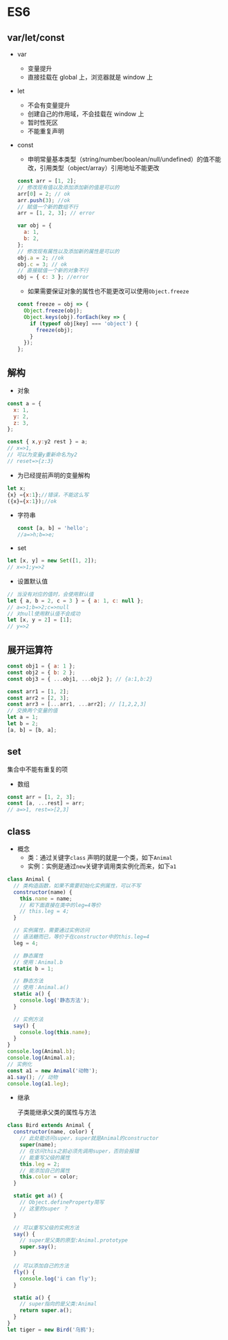 # ES6

## var/let/const

- var
  - 变量提升
  - 直接挂载在 global 上，浏览器就是 window 上
- let
  - 不会有变量提升
  - 创建自己的作用域，不会挂载在 window 上
  - 暂时性死区
  - 不能重复声明
- const

  - 申明常量基本类型（string/number/boolean/null/undefined）的值不能改，引用类型（object/array）引用地址不能更改

  ```js
  const arr = [1, 2];
  // 修改现有值以及添加添加新的值是可以的
  arr[0] = 2; // ok
  arr.push(3); //ok
  // 赋值一个新的数组不行
  arr = [1, 2, 3]; // error

  var obj = {
    a: 1,
    b: 2,
  };
  // 修改现有属性以及添加新的属性是可以的
  obj.a = 2; //ok
  obj.c = 3; // ok
  // 直接赋值一个新的对象不行
  obj = { c: 3 }; //error
  ```

  - 如果需要保证对象的属性也不能更改可以使用`Object.freeze`

  ```js
  const freeze = obj => {
    Object.freeze(obj);
    Object.keys(obj).forEach(key => {
      if (typeof obj[key] === 'object') {
        freeze(obj);
      }
    });
  };
  ```

## 解构

- 对象

```js
const a = {
  x: 1,
  y: 2,
  z: 3,
};

const { x,y:y2 rest } = a;
// x=>1,
// 可以为变量y重新命名为y2
// reset=>{z:3}
```

- 为已经提前声明的变量解构

```js
let x;
{x} ={x:1};//错误，不能这么写
({x}={x:1});//ok
```

- 字符串

  ```js
  const [a, b] = 'hello';
  //a=>h;b=>e;
  ```

- set

```js
let [x, y] = new Set([1, 2]);
// x=>1;y=>2
```

- 设置默认值

```js
// 当没有对应的值时，会使用默认值
let { a, b = 2, c = 3 } = { a: 1, c: null };
// a=>1;b=>2;c=>null
// 对null使用默认值不会成功
let [x, y = 2] = [1];
// y=>2
```

## 展开运算符

```js
const obj1 = { a: 1 };
const obj2 = { b: 2 };
const obj3 = { ...obj1, ...obj2 }; // {a:1,b:2}

const arr1 = [1, 2];
const arr2 = [2, 3];
const arr3 = [...arr1, ...arr2]; // [1,2,2,3]
// 交换两个变量的值
let a = 1;
let b = 2;
[a, b] = [b, a];
```

## set

集合中不能有重复的项

- 数组

```js
const arr = [1, 2, 3];
const [a, ...rest] = arr;
// a=>1, rest=>[2,3]
```

## class

- 概念
  - 类：通过关键字`class` 声明的就是一个类，如下`Animal`
  - 实例：实例是通过`new`关键字调用类实例化而来，如下`a1`

```js
class Animal {
  // 类构造函数，如果不需要初始化实例属性，可以不写
  constructor(name) {
    this.name = name;
    // 和下面直接在类中的leg=4等价
    // this.leg = 4;
  }

  // 实例属性，需要通过实例访问
  // 语法糖而已，等价于在constructor中的this.leg=4
  leg = 4;

  // 静态属性
  // 使用：Animal.b
  static b = 1;

  // 静态方法
  // 使用：Animal.a()
  static a() {
    console.log('静态方法');
  }

  // 实例方法
  say() {
    console.log(this.name);
  }
}
console.log(Animal.b);
console.log(Animal.a);
// 实例化
const a1 = new Animal('动物');
a1.say(); // 动物
console.log(a1.leg);
```

- 继承

  子类能继承父类的属性与方法

```js
class Bird extends Animal {
  constructor(name, color) {
    // 此处能访问super，super就是Animal的constructor
    super(name);
    // 在访问this之前必须先调用super，否则会报错
    // 能重写父级的属性
    this.leg = 2;
    // 能添加自己的属性
    this.color = color;
  }

  static get a() {
    // Object.defineProperty简写
    // 这里的super ？
  }

  // 可以重写父级的实例方法
  say() {
    // super是父类的原型:Animal.prototype
    super.say();
  }

  // 可以添加自己的方法
  fly() {
    console.log('i can fly');
  }

  static a() {
    // super指向的是父类:Animal
    return super.a();
  }
}
let tiger = new Bird('乌鸦');
```
